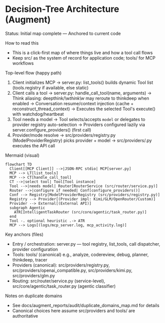 # Decision-Tree Architecture (Augment)

Status: Initial map complete — Anchored to current code

How to read this
- This is a click-first map of where things live and how a tool call flows
- Keep src/ as the system of record for application code; tools/ for MCP workflows

Top-level flow (happy path)
1) Client initializes MCP
   -> server.py: list_tools() builds dynamic Tool list (tools.registry if available, else static)
2) Client calls a tool
   -> server.py: handle_call_tool(name, arguments)
   -> Think aliasing: deepthink/\w*think\w* may reroute to thinkdeep when enabled
   -> Conversation resume/context injection (cache + reconstruct_thread_context)
   -> Executes the selected Tool's execute() with watchdog/heartbeat
3) Tool needs a model
   -> Tool selects/accepts `model` or delegates to provider registry auto-selection
   -> Providers configured lazily via server.configure_providers() (first call)
4) Provider/mode resolve
   -> src/providers/registry.py (ModelProviderRegistry) picks provider + model
   -> src/providers/<provider>.py executes the API call

Mermaid (visual)
```mermaid
flowchart TD
  Client[[MCP Client]] -->|JSON-RPC stdio| MCP[server.py]
  MCP --> LT[list_tools]
  MCP --> CT[handle_call_tool]
  CT -->|select tool| Tool[Tool instance]
  Tool -->|needs model| Router[RouterService (src/router/service.py)]
  Router -->|configure if needed| Conf[configure_providers()]
  Conf --> Registry[ModelProviderRegistry (src/providers/registry.py)]
  Registry --> Provider[(Provider impl: Kimi/GLM/OpenRouter/Custom)]
  Provider --> External[(External API)]
  subgraph Agentic
    ATR[IntelligentTaskRouter (src/core/agentic/task_router.py)]
  end
  Tool -. optional heuristic .-> ATR
  MCP --> Logs[(logs/mcp_server.log, mcp_activity.log)]
```

Key anchors (files)
- Entry / orchestration: server.py — tool registry, list_tools, call dispatcher, provider configuration
- Tools: tools/ (canonical) e.g., analyze, codereview, debug, planner, thinkdeep, tracer
- Providers (canonical): src/providers/registry.py, src/providers/openai_compatible.py, src/providers/kimi.py, src/providers/glm.py
- Routing: src/router/service.py (service-level), src/core/agentic/task_router.py (agentic classifier)

Notes on duplicate domains
- See docs/augment_reports/audit/duplicate_domains_map.md for details
- Canonical choices here assume src/providers and tools/ are authoritative

